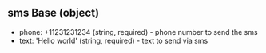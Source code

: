 ## sms Base (object)
- phone: +11231231234 (string, required) - phone number to send the sms
- text: 'Hello world' (string, required) - text to send via sms